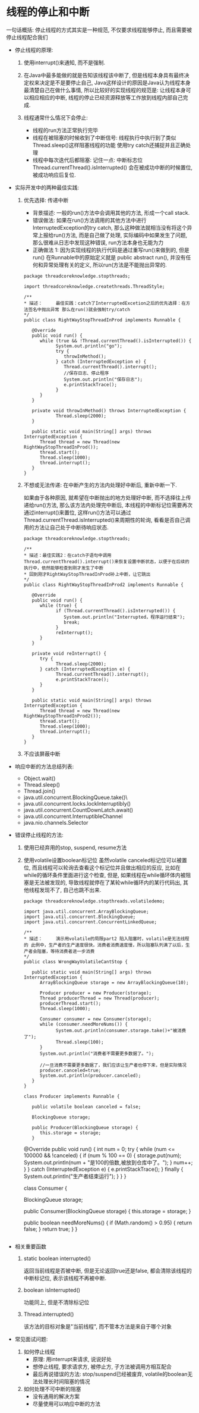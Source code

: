 # 线程的停止和中断
一句话概括: 停止线程的方式其实是一种规范, 不仅要求线程能够停止, 而且需要被停止线程配合我们
- 停止线程的原理:
   1. 使用interrupt()来通知, 而不是强制.

   2. 在Java中最多能做的就是告知该线程该中断了, 但是线程本身具有最终决定权来决定是不是要停止自己, Java这样设计的原因是Java认为线程本身最清楚自己在做什么事情, 所以比较好的实现线程的规范是: 让线程本身可以相应相应的中断, 线程的停止已经资源释放等工作放到线程内部自己完成.

   3. 线程通常什么情况下会停止:
      - 线程的run方法正常执行完毕
      - 线程在被阻塞的时候收到了中断信号:
         线程执行中执行到了类似Thread.sleep()这样阻塞线程的功能
         使用try catch还捕捉并且正确处理
      - 线程中每次迭代后都阻塞:
         记住一点: 中断标志位Thread.currentThread().isInterrupted() 会在被成功中断的时候置位, 被成功响应后复位.
- 实际开发中的两种最佳实践:
   1. 优先选择: 传递中断
      - 背景描述: 一般的run()方法中会调用其他的方法, 形成一个call stack.
      - 错误做法: 如果在run()方法调用的其他方法中进行InterruptedException的try catch, 那么这种做法就相当没有将这个异常上报给run()方法, 而是自己做了处理, 实际编码中如果发生了问题, 那么很难从日志中发现这种错误, run方法本身也无能为力
      - 正确做法 1: 因为实现线程的执行代码是通过重写run()来做到的, 但是run() 在Runnable中的原始定义就是 public abstract run(), 并没有任何和异常处理有关的定义, 所以run(方法是不能抛出异常的.
      ```
      package threadcoreknowledge.stopthreads;

      import threadcoreknowledge.createthreads.ThreadStyle;

      /**
      * 描述：     最佳实践：catch了InterruptedExcetion之后的优先选择：在方法签名中抛出异常 那么在run()就会强制try/catch
      */
      public class RightWayStopThreadInProd implements Runnable {

         @Override
         public void run() {
            while (true && !Thread.currentThread().isInterrupted()) {
                  System.out.println("go");
                  try {
                     throwInMethod();
                  } catch (InterruptedException e) {
                     Thread.currentThread().interrupt();
                     //保存日志、停止程序
                     System.out.println("保存日志");
                     e.printStackTrace();
                  }
            }
         }

         private void throwInMethod() throws InterruptedException {
                  Thread.sleep(2000);
         }

         public static void main(String[] args) throws InterruptedException {
            Thread thread = new Thread(new RightWayStopThreadInProd());
            thread.start();
            Thread.sleep(1000);
            thread.interrupt();
         }
      }
      ```

   2. 不想或无法传递: 在中断产生的方法内处理好中断后, 重新中断一下.
   
      如果由于各种原因, 就希望在中断抛出的地方处理好中断, 而不选择往上传递给run()方法, 那么该方法内处理完中断后, 本线程的中断标记位需要再次通过interrupt()来置位, 这样run()方法可以通过Thread.currentThread.isInterrupted()来周期性的轮询, 看看是否自己调用的方法让自己处于中断待响应状态. 
      ```
      package threadcoreknowledge.stopthreads;

      /**
      * 描述：最佳实践2：在catch子语句中调用Thread.currentThread().interrupt()来恢复设置中断状态，以便于在后续的执行中，依然能够检查到刚才发生了中断
      * 回到刚才RightWayStopThreadInProd补上中断，让它跳出
      */
      public class RightWayStopThreadInProd2 implements Runnable {

         @Override
         public void run() {
            while (true) {
                  if (Thread.currentThread().isInterrupted()) {
                     System.out.println("Interrupted，程序运行结束");
                     break;
                  }
                  reInterrupt();
            }
         }

         private void reInterrupt() {
            try {
                  Thread.sleep(2000);
            } catch (InterruptedException e) {
                  Thread.currentThread().interrupt();
                  e.printStackTrace();
            }
         }

         public static void main(String[] args) throws InterruptedException {
            Thread thread = new Thread(new RightWayStopThreadInProd2());
            thread.start();
            Thread.sleep(1000);
            thread.interrupt();
         }
      }

      ```

   3. 不应该屏蔽中断

- 响应中断的方法总结列表:
   - Object.wait()
   - Thread.sleep()
   - Thread.join()
   - java.util.concurrent.BlockingQueue.take()\
   - java.util.concurrent.locks.lockInterruptibly()
   - java.util.concurrent.CountDownLatch.await()
   - java.util.concurrent.InterruptibleChannel
   - java.nio.channels.Selector


- 错误停止线程的方法:
   1. 使用已经弃用的stop, suspend, resume方法
      
   2. 使用volatile设置boolean标记位
      虽然volatile canceled标记位可以被置位, 而且线程可以轮询去查看这个标记位并且做出相应的反应, 比如在while的循环条件里面进行这个检查, 但是, 如果线程在while循环体内被阻塞是无法被发现的, 导致线程就停在了某轮while循环内的某行代码出, 其他线程发现不了, 自己也跳不出来.
      ```
      package threadcoreknowledge.stopthreads.volatiledemo;

      import java.util.concurrent.ArrayBlockingQueue;
      import java.util.concurrent.BlockingQueue;
      import java.util.concurrent.ConcurrentLinkedQueue;

      /**
      * 描述：     演示用volatile的局限part2 陷入阻塞时，volatile是无法线程的 此例中，生产者的生产速度很快，消费者消费速度慢，所以阻塞队列满了以后，生产者会阻塞，等待消费者进一步消费
      */
      public class WrongWayVolatileCantStop {

         public static void main(String[] args) throws InterruptedException {
            ArrayBlockingQueue storage = new ArrayBlockingQueue(10);

            Producer producer = new Producer(storage);
            Thread producerThread = new Thread(producer);
            producerThread.start();
            Thread.sleep(1000);

            Consumer consumer = new Consumer(storage);
            while (consumer.needMoreNums()) {
                  System.out.println(consumer.storage.take()+"被消费了");
                  Thread.sleep(100);
            }
            System.out.println("消费者不需要更多数据了。");

            //一旦消费不需要更多数据了，我们应该让生产者也停下来，但是实际情况
            producer.canceled=true;
            System.out.println(producer.canceled);
         }
      }

      class Producer implements Runnable {

         public volatile boolean canceled = false;

         BlockingQueue storage;

         public Producer(BlockingQueue storage) {
            this.storage = storage;
         }
      ```


         @Override
         public void run() {
            int num = 0;
            try {
                  while (num <= 100000 && !canceled) {
                     if (num % 100 == 0) {
                        storage.put(num);
                        System.out.println(num + "是100的倍数,被放到仓库中了。");
                     }
                     num++;
                  }
            } catch (InterruptedException e) {
                  e.printStackTrace();
            } finally {
                  System.out.println("生产者结束运行");
            }
         }
      }
    
      class Consumer {
    
         BlockingQueue storage;
    
         public Consumer(BlockingQueue storage) {
            this.storage = storage;
         }
    
         public boolean needMoreNums() {
            if (Math.random() > 0.95) {
                  return false;
            }
            return true;
         }
      }
      ```

- 相关重要函数
   1. static boolean interrupted()
   
      返回当前线程是否被中断, 但是无论返回true还是false, 都会清除该线程的中断标记位, 表示该线程不再被中断.
   
   2. boolean isInterrupted()
   
      功能同上, 但是不清除标记位

   3. Thread.interrupted()
   
      该方法的目标对象是"当前线程", 而不管本方法是来自于哪个对象 

- 常见面试问题:
   1. 如何停止线程
      - 原理: 用interrupt来请求, 说说好处
      - 想停止线程, 要求请求方, 被停止方, 子方法被调用方相互配合
      - 最后再说错误的方法: stop/suspend已经被废弃, volatile的boolean无法处理长时间阻塞的情况
   2. 如何处理不可中断的阻塞
      - 没有通用的解决方案
      - 尽量使用可以响应中断的方法
